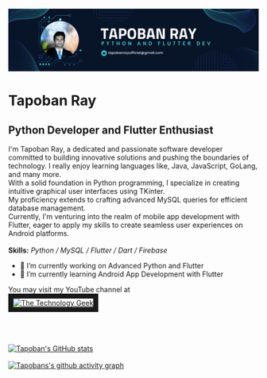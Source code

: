![Python Developer and Flutter Enthusiast](https://github.com/tapoban123/tapoban123/blob/main/GitHub%20Banner.png)
# Tapoban Ray
## Python Developer and Flutter Enthusiast
I'm Tapoban Ray, a dedicated and passionate software developer committed to building innovative solutions and pushing the boundaries of technology. I really enjoy learning languages like, Java, JavaScript, GoLang, and many more.<br>
With a solid foundation in Python programming, I specialize in creating intuitive graphical user interfaces using TKinter.<br>
My proficiency extends to crafting advanced MySQL queries for efficient database management.<br>
Currently, I'm venturing into the realm of mobile app development with Flutter, eager to apply my skills to create seamless user experiences on Android platforms.
<br><br>
**Skills:** _Python / MySQL / Flutter / Dart / Firebase_

- 🔭 I’m currently working on Advanced Python and Flutter 
- 🌱 I’m currently learning Android App Development with Flutter 

<!--
<br>
[<img src='https://cdn.jsdelivr.net/npm/simple-icons@3.0.1/icons/github.svg' alt='github' height='40'>](https://github.com/tapoban123)  [<img src='https://cdn.jsdelivr.net/npm/simple-icons@3.0.1/icons/dev-dot-to.svg' alt='dev' height='40'>](https://dev.to/tapobanray)  [<img src='https://cdn.jsdelivr.net/npm/simple-icons@3.0.1/icons/linkedin.svg' alt='linkedin' height='40'>](https://www.linkedin.com/in/tapobanray/)  [<img src='https://cdn.jsdelivr.net/npm/simple-icons@3.0.1/icons/instagram.svg' alt='instagram' height='40'>](https://www.instagram.com/tapobanray/)  [<img src='https://cdn.jsdelivr.net/npm/simple-icons@3.0.1/icons/stackoverflow.svg' alt='stackoverflow' height='40'>](https://stackoverflow.com/users/22213440)  [<img src='https://cdn.jsdelivr.net/npm/simple-icons@3.0.1/icons/youtube.svg' alt='YouTube' height='40'>](https://www.youtube.com/channel/UC6R_OJsGdlbNNiApIfHjrGQ)  
-->

You may visit my YouTube channel at <br> <a href="https://youtube.com/@TheTechnologyGeek-qt8lm?si=w8kOYGqVADzx_qMA" target="_blank"><img src="https://youtube.com/@TheTechnologyGeek-qt8lm?si=w8kOYGqVADzx_qMA.jpg" 
alt="The Technology Geek" width="240" height="180" border="10" /></a>

<br><br><br>
[![Tapoban's GitHub stats](https://github-readme-stats.vercel.app/api?username=tapoban123)](https://github.com/tapoban123/github-readme-stats)
<br><br>
[![Tapobans's github activity graph](https://github-readme-activity-graph.vercel.app/graph?username=tapoban123&theme=tokyo-night)](https://github.com/tapoban123/github-readme-activity-graph)


<!--
**tapoban123/tapoban123** is a ✨ _special_ ✨ repository because its `README.md` (this file) appears on your GitHub profile.

Here are some ideas to get you started:

- 🔭 I’m currently working on ...
- 🌱 I’m currently learning ...
- 👯 I’m looking to collaborate on ...
- 🤔 I’m looking for help with ...
- 💬 Ask me about ...
- 📫 How to reach me: ...
- 😄 Pronouns: ...
- ⚡ Fun fact: ...
-->
